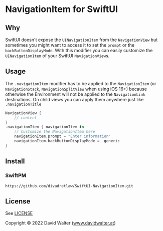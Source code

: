 # NavigationItem for SwiftUI

## Why

SwiftUI doesn't expose the `UINavigationItem` from the `NavigationView` but sometimes you might want to access it to set the `prompt` or the `backButtonDisplayMode`.
With this modifier you can easily customize the `UINavigationItem` of your SwiftUI `NavigationView`s.

## Usage

The `.navigationItem` modifier has to be applied to the `NavigationItem` (or `NavigationStack`, `NavigationSplitView` when using iOS 16+) because otherwise the Environment will not be applied to the `NavigationLink` destinations. On child views you can apply them anywhere just like `.navigationTitle`

```swift
NavigationView {
    // content
}
.navigationItem { navigationItem in
    // Customize the NavigationItem here
    navigationItem.prompt = "Enter information"
    navigationItem.backButtonDisplayMode = .generic
}
```

## Install

### SwiftPM

```
https://github.com/divadretlaw/SwiftUI-NavigationItem.git
```

## License

See [LICENSE](LICENSE)

Copyright © 2022 David Walter (www.davidwalter.at)
